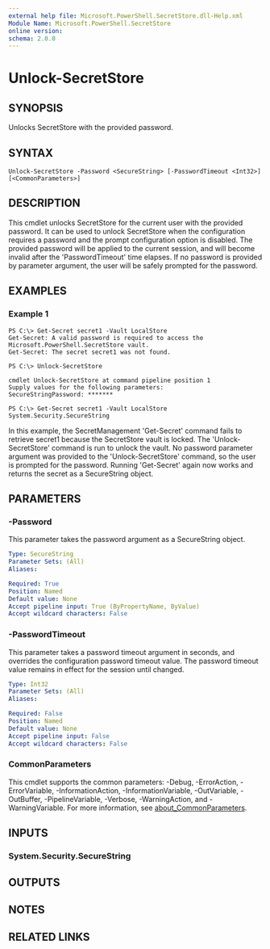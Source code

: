 ```yaml
---
external help file: Microsoft.PowerShell.SecretStore.dll-Help.xml
Module Name: Microsoft.PowerShell.SecretStore
online version:
schema: 2.0.0
---
```


# Unlock-SecretStore

## SYNOPSIS
Unlocks SecretStore with the provided password.

## SYNTAX

```
Unlock-SecretStore -Password <SecureString> [-PasswordTimeout <Int32>] [<CommonParameters>]
```

## DESCRIPTION
This cmdlet unlocks SecretStore for the current user with the provided password.
It can be used to unlock SecretStore when the configuration requires a password and the prompt configuration option is disabled.
The provided password will be applied to the current session, and will become invalid after the 'PasswordTimeout' time elapses.
If no password is provided by parameter argument, the user will be safely prompted for the password.

## EXAMPLES

### Example 1
```
PS C:\> Get-Secret secret1 -Vault LocalStore
Get-Secret: A valid password is required to access the Microsoft.PowerShell.SecretStore vault.
Get-Secret: The secret secret1 was not found.

PS C:\> Unlock-SecretStore

cmdlet Unlock-SecretStore at command pipeline position 1
Supply values for the following parameters:
SecureStringPassword: *******

PS C:\> Get-Secret secret1 -Vault LocalStore
System.Security.SecureString
```

In this example, the SecretManagement 'Get-Secret' command fails to retrieve secret1 because the SecretStore vault is locked.
The 'Unlock-SecretStore' command is run to unlock the vault.
No password parameter argument was provided to the 'Unlock-SecretStore' command, so the user is prompted for the password.
Running 'Get-Secret' again now works and returns the secret as a SecureString object.

## PARAMETERS

### -Password
This parameter takes the password argument as a SecureString object.

```yaml
Type: SecureString
Parameter Sets: (All)
Aliases:

Required: True
Position: Named
Default value: None
Accept pipeline input: True (ByPropertyName, ByValue)
Accept wildcard characters: False
```

### -PasswordTimeout
This parameter takes a password timeout argument in seconds, and overrides the configuration password timeout value.
The password timeout value remains in effect for the session until changed.

```yaml
Type: Int32
Parameter Sets: (All)
Aliases:

Required: False
Position: Named
Default value: None
Accept pipeline input: False
Accept wildcard characters: False
```

### CommonParameters
This cmdlet supports the common parameters: -Debug, -ErrorAction, -ErrorVariable, -InformationAction, -InformationVariable, -OutVariable, -OutBuffer, -PipelineVariable, -Verbose, -WarningAction, and -WarningVariable. For more information, see [about_CommonParameters](http://go.microsoft.com/fwlink/?LinkID=113216).

## INPUTS

### System.Security.SecureString
## OUTPUTS

## NOTES

## RELATED LINKS

